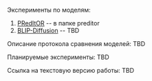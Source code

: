 Эксперименты по моделям:
1. [PRedItOR](https://arxiv.org/pdf/2302.07979.pdf) -- в папке preditor
2. [BLIP-Diffusion](https://arxiv.org/abs/2305.14720) -- TBD

Описание протокола сравнения моделей: TBD

Планируемые эксперименты: TBD

Ссылка на текстовую версию работы: TBD
